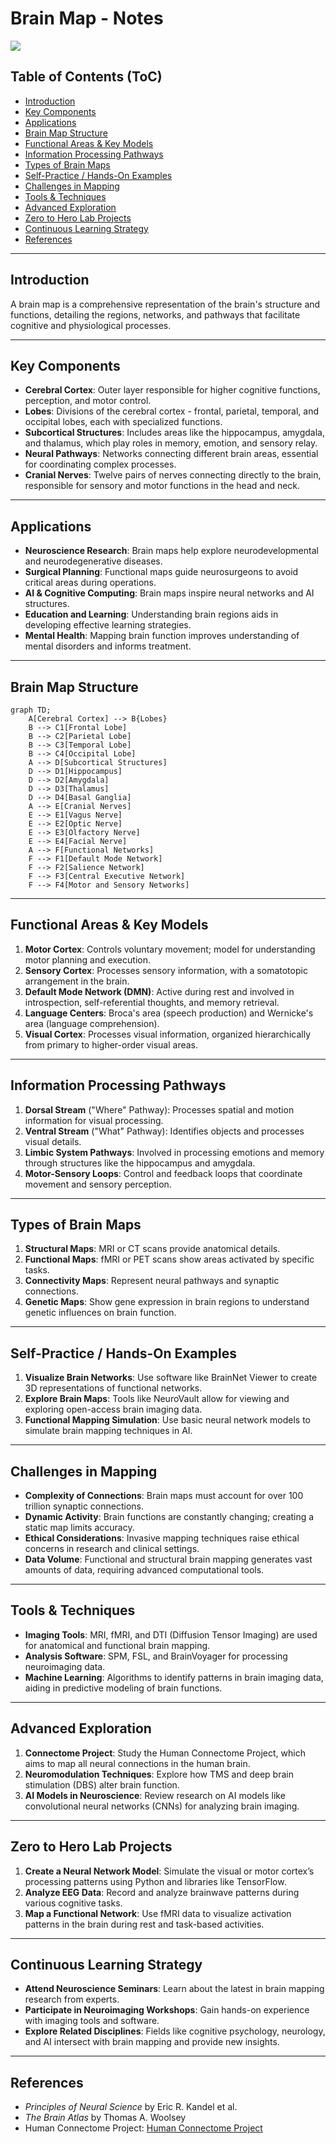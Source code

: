 # **Brain Map - Notes**

![](../../../ai/cognitive-science/neuroscience/brain-anatomy-quiz.jpg)

## **Table of Contents (ToC)**

- [Introduction](#introduction)
- [Key Components](#key-components)
- [Applications](#why-it-matters--relevance)
- [Brain Map Structure](#brain-map-structure)
- [Functional Areas & Key Models](#functional-areas--key-models)
- [Information Processing Pathways](#information-processing-pathways)
- [Types of Brain Maps](#types-of-brain-maps)
- [Self-Practice / Hands-On Examples](#self-practice--hands-on-examples)
- [Challenges in Mapping](#challenges-in-mapping)
- [Tools & Techniques](#tools--techniques)
- [Advanced Exploration](#advanced-exploration)
- [Zero to Hero Lab Projects](#zero-to-hero-lab-projects)
- [Continuous Learning Strategy](#continuous-learning-strategy)
- [References](#references)

---

## **Introduction**
A brain map is a comprehensive representation of the brain's structure and functions, detailing the regions, networks, and pathways that facilitate cognitive and physiological processes.

---

## **Key Components**
- **Cerebral Cortex**: Outer layer responsible for higher cognitive functions, perception, and motor control.
- **Lobes**: Divisions of the cerebral cortex - frontal, parietal, temporal, and occipital lobes, each with specialized functions.
- **Subcortical Structures**: Includes areas like the hippocampus, amygdala, and thalamus, which play roles in memory, emotion, and sensory relay.
- **Neural Pathways**: Networks connecting different brain areas, essential for coordinating complex processes.
- **Cranial Nerves**: Twelve pairs of nerves connecting directly to the brain, responsible for sensory and motor functions in the head and neck.

---

## **Applications**
- **Neuroscience Research**: Brain maps help explore neurodevelopmental and neurodegenerative diseases.
- **Surgical Planning**: Functional maps guide neurosurgeons to avoid critical areas during operations.
- **AI & Cognitive Computing**: Brain maps inspire neural networks and AI structures.
- **Education and Learning**: Understanding brain regions aids in developing effective learning strategies.
- **Mental Health**: Mapping brain function improves understanding of mental disorders and informs treatment.

---

## **Brain Map Structure**

```mermaid
graph TD;
    A[Cerebral Cortex] --> B{Lobes}
    B --> C1[Frontal Lobe]
    B --> C2[Parietal Lobe]
    B --> C3[Temporal Lobe]
    B --> C4[Occipital Lobe]
    A --> D[Subcortical Structures]
    D --> D1[Hippocampus]
    D --> D2[Amygdala]
    D --> D3[Thalamus]
    D --> D4[Basal Ganglia]
    A --> E[Cranial Nerves]
    E --> E1[Vagus Nerve]
    E --> E2[Optic Nerve]
    E --> E3[Olfactory Nerve]
    E --> E4[Facial Nerve]
    A --> F[Functional Networks]
    F --> F1[Default Mode Network]
    F --> F2[Salience Network]
    F --> F3[Central Executive Network]
    F --> F4[Motor and Sensory Networks]
```

---

## **Functional Areas & Key Models**
1. **Motor Cortex**: Controls voluntary movement; model for understanding motor planning and execution.
2. **Sensory Cortex**: Processes sensory information, with a somatotopic arrangement in the brain.
3. **Default Mode Network (DMN)**: Active during rest and involved in introspection, self-referential thoughts, and memory retrieval.
4. **Language Centers**: Broca's area (speech production) and Wernicke's area (language comprehension).
5. **Visual Cortex**: Processes visual information, organized hierarchically from primary to higher-order visual areas.

---

## **Information Processing Pathways**
1. **Dorsal Stream** ("Where" Pathway): Processes spatial and motion information for visual processing.
2. **Ventral Stream** ("What" Pathway): Identifies objects and processes visual details.
3. **Limbic System Pathways**: Involved in processing emotions and memory through structures like the hippocampus and amygdala.
4. **Motor-Sensory Loops**: Control and feedback loops that coordinate movement and sensory perception.

---

## **Types of Brain Maps**
1. **Structural Maps**: MRI or CT scans provide anatomical details.
2. **Functional Maps**: fMRI or PET scans show areas activated by specific tasks.
3. **Connectivity Maps**: Represent neural pathways and synaptic connections.
4. **Genetic Maps**: Show gene expression in brain regions to understand genetic influences on brain function.

---

## **Self-Practice / Hands-On Examples**
1. **Visualize Brain Networks**: Use software like BrainNet Viewer to create 3D representations of functional networks.
2. **Explore Brain Maps**: Tools like NeuroVault allow for viewing and exploring open-access brain imaging data.
3. **Functional Mapping Simulation**: Use basic neural network models to simulate brain mapping techniques in AI.

---

## **Challenges in Mapping**
- **Complexity of Connections**: Brain maps must account for over 100 trillion synaptic connections.
- **Dynamic Activity**: Brain functions are constantly changing; creating a static map limits accuracy.
- **Ethical Considerations**: Invasive mapping techniques raise ethical concerns in research and clinical settings.
- **Data Volume**: Functional and structural brain mapping generates vast amounts of data, requiring advanced computational tools.

---

## **Tools & Techniques**
- **Imaging Tools**: MRI, fMRI, and DTI (Diffusion Tensor Imaging) are used for anatomical and functional brain mapping.
- **Analysis Software**: SPM, FSL, and BrainVoyager for processing neuroimaging data.
- **Machine Learning**: Algorithms to identify patterns in brain imaging data, aiding in predictive modeling of brain functions.

---

## **Advanced Exploration**
1. **Connectome Project**: Study the Human Connectome Project, which aims to map all neural connections in the human brain.
2. **Neuromodulation Techniques**: Explore how TMS and deep brain stimulation (DBS) alter brain function.
3. **AI Models in Neuroscience**: Review research on AI models like convolutional neural networks (CNNs) for analyzing brain imaging.

---

## **Zero to Hero Lab Projects**
1. **Create a Neural Network Model**: Simulate the visual or motor cortex’s processing patterns using Python and libraries like TensorFlow.
2. **Analyze EEG Data**: Record and analyze brainwave patterns during various cognitive tasks.
3. **Map a Functional Network**: Use fMRI data to visualize activation patterns in the brain during rest and task-based activities.

---

## **Continuous Learning Strategy**
- **Attend Neuroscience Seminars**: Learn about the latest in brain mapping research from experts.
- **Participate in Neuroimaging Workshops**: Gain hands-on experience with imaging tools and software.
- **Explore Related Disciplines**: Fields like cognitive psychology, neurology, and AI intersect with brain mapping and provide new insights.

---

## **References**

- *Principles of Neural Science* by Eric R. Kandel et al.
- *The Brain Atlas* by Thomas A. Woolsey
- Human Connectome Project: [Human Connectome Project](https://www.humanconnectome.org/)


